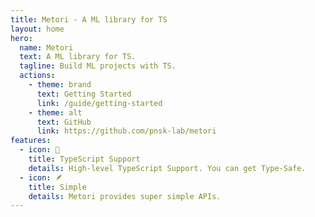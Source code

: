 ```yaml
---
title: Metori - A ML library for TS
layout: home
hero:
  name: Metori
  text: A ML library for TS.
  tagline: Build ML projects with TS.
  actions:
    - theme: brand
      text: Getting Started
      link: /guide/getting-started
    - theme: alt
      text: GitHub
      link: https://github.com/pnsk-lab/metori
features:
  - icon: 🧩
    title: TypeScript Support
    details: High-level TypeScript Support. You can get Type-Safe.
  - icon: 🪶
    title: Simple
    details: Metori provides super simple APIs.
---
```

